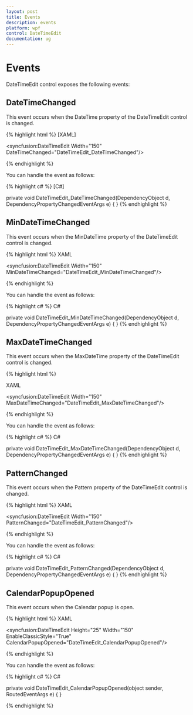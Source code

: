 ```yaml
---
layout: post
title: Events
description: events
platform: wpf
control: DateTimeEdit
documentation: ug
---
```


# Events

DateTimeEdit control exposes the following events:

## DateTimeChanged

This event occurs when the DateTime property of the DateTimeEdit control is changed.



{% highlight html %}
[XAML]

<syncfusion:DateTimeEdit Width="150" DateTimeChanged="DateTimeEdit_DateTimeChanged"/>

{% endhighlight  %}

You can handle the event as follows:



{% highlight c# %}
[C#]

private void DateTimeEdit_DateTimeChanged(DependencyObject d, DependencyPropertyChangedEventArgs e)        {        }
{% endhighlight  %}

## MinDateTimeChanged

This event occurs when the MinDateTime property of the DateTimeEdit control is changed.



{% highlight html %}
XAML

<syncfusion:DateTimeEdit Width="150" MinDateTimeChanged="DateTimeEdit_MinDateTimeChanged"/>

{% endhighlight  %}

You can handle the event as follows:



{% highlight c# %}
C#

private void DateTimeEdit_MinDateTimeChanged(DependencyObject d, DependencyPropertyChangedEventArgs e)        {        }
{% endhighlight %}

## MaxDateTimeChanged

This event occurs when the MaxDateTime property of the DateTimeEdit control is changed.


{% highlight html %}

XAML

<syncfusion:DateTimeEdit Width="150" MaxDateTimeChanged="DateTimeEdit_MaxDateTimeChanged"/>

{% endhighlight  %}

You can handle the event as follows:



{% highlight c# %}
C#

private void DateTimeEdit_MaxDateTimeChanged(DependencyObject d, DependencyPropertyChangedEventArgs e)        {        }
{% endhighlight  %}

## PatternChanged

This event occurs when the Pattern property of the DateTimeEdit control is changed.



{% highlight html %}
XAML

<syncfusion:DateTimeEdit Width="150" PatternChanged="DateTimeEdit_PatternChanged"/>

{% endhighlight %}

You can handle the event as follows:



{% highlight c# %}
C#

private void DateTimeEdit_PatternChanged(DependencyObject d, DependencyPropertyChangedEventArgs e)        {        }
{% endhighlight  %}

## CalendarPopupOpened

This event occurs when the Calendar popup is open.



{% highlight html %}
XAML

<syncfusion:DateTimeEdit Height="25" Width="150" EnableClassicStyle="True" CalendarPopupOpened="DateTimeEdit_CalendarPopupOpened"/>

{% endhighlight  %}

You can handle the event as follows:


{% highlight c# %}
C#

private void DateTimeEdit_CalendarPopupOpened(object sender, RoutedEventArgs e)        {        }

{% endhighlight %}

